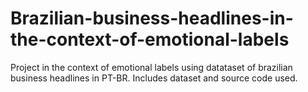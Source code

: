# Brazilian-business-headlines-in-the-context-of-emotional-labels
Project in the context of emotional labels using datataset of brazilian business headlines in PT-BR. Includes dataset and source code used.
